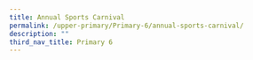 ```yaml
---
title: Annual Sports Carnival
permalink: /upper-primary/Primary-6/annual-sports-carnival/
description: ""
third_nav_title: Primary 6
---
```

